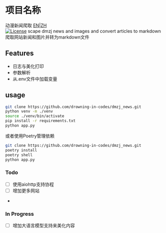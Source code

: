 # 项目名称
动漫新闻爬取
[EN](README.md)|[ZH](README_ZH.md)
<br />
[![License](https://img.shields.io/badge/license-MIT-blue.svg)](LICENSE)
scape dmzj news and images and convert articles to markdown
爬取网站新闻和图片并转为markdown文件
## Features
- 日志与美化打印
- 参数解析
- 从.env文件中加载变量

## usage

```bash
git clone https://github.com/drowning-in-codes/dmzj_news.git
python venv -m ./venv
source ./venv/bin/activate
pip install -r requirements.txt
python app.py
```
或者使用Poetry管理依赖
```bash
git clone https://github.com/drowning-in-codes/dmzj_news.git
poetry install
poetry shell
python app.py
```

### Todo

- [ ] 使用aiohttp支持协程
- [ ] 增加更多网站
- 
### In Progress
- [ ] 增加大语言模型支持来美化内容
